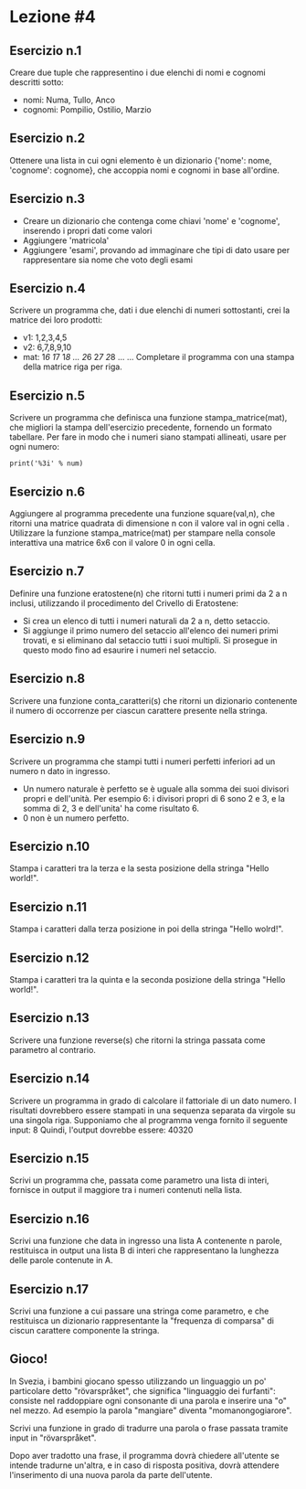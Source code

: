 # Lezione #4

## Esercizio n.1
Creare due tuple che rappresentino i due
elenchi di nomi e cognomi descritti sotto:
* nomi: Numa, Tullo, Anco
* cognomi: Pompilio, Ostilio, Marzio

## Esercizio n.2
Ottenere una lista in cui ogni elemento è un
dizionario {'nome': nome, 'cognome':
cognome}, che accoppia nomi e cognomi in
base all'ordine.

## Esercizio n.3
* Creare un dizionario che contenga come
chiavi 'nome' e 'cognome', inserendo i propri
dati come valori
* Aggiungere 'matricola'
* Aggiungere 'esami', provando ad immaginare
che tipi di dato usare per rappresentare sia
nome che voto degli esami

## Esercizio n.4
Scrivere un programma che, dati i due elenchi di
numeri sottostanti, crei la matrice dei loro prodotti:
* v1: 1,2,3,4,5
* v2: 6,7,8,9,10
* mat:
1*6 1*7 1*8 ...
2*6 2*7 2*8 ...
...
Completare il programma con una stampa della
matrice riga per riga.
  
## Esercizio n.5
Scrivere un programma che definisca una funzione
stampa_matrice(mat), che migliori la stampa
dell'esercizio precedente, fornendo un formato tabellare.
Per fare in modo che i numeri siano stampati allineati,
usare per ogni numero:

```print('%3i' % num)```

## Esercizio n.6
Aggiungere al programma precedente una funzione
square(val,n), che ritorni una matrice quadrata di
dimensione n con il valore val in ogni cella . Utilizzare la funzione stampa_matrice(mat) per
stampare nella console interattiva una matrice 6x6 con
il valore 0 in ogni cella.

## Esercizio n.7
Definire una funzione eratostene(n) che ritorni tutti i
numeri primi da 2 a n inclusi, utilizzando il procedimento
del Crivello di Eratostene:
* Si crea un elenco di tutti i numeri naturali da 2 a n,
detto setaccio.
* Si aggiunge il primo numero del setaccio all'elenco dei
numeri primi trovati, e si eliminano dal setaccio tutti i
suoi multipli. Si prosegue in questo modo fino ad
esaurire i numeri nel setaccio.

## Esercizio n.8
Scrivere una funzione conta_caratteri(s) che ritorni un
dizionario contenente il numero di occorrenze per
ciascun carattere presente nella stringa.

## Esercizio n.9
Scrivere un programma che stampi tutti i numeri
perfetti inferiori ad un numero n dato in ingresso.
* Un numero naturale è perfetto se è uguale alla somma
dei suoi divisori propri e dell'unità.
Per esempio 6: i divisori propri di 6 sono 2 e 3, e la
somma di 2, 3 e dell'unita' ha come risultato 6.
* 0 non è un numero perfetto.

## Esercizio n.10
Stampa i caratteri tra la terza e la sesta posizione della stringa "Hello world!".

## Esercizio n.11
Stampa i caratteri dalla terza posizione in poi della stringa "Hello wolrd!".

## Esercizio n.12
Stampa i caratteri tra la quinta e la seconda posizione della stringa "Hello world!".

## Esercizio n.13
Scrivere una funzione reverse(s) che ritorni la stringa passata come parametro al contrario.

## Esercizio n.14
Scrivere un programma in grado di calcolare il fattoriale di un dato numero.
I risultati dovrebbero essere stampati in una sequenza separata da virgole su una singola riga.
Supponiamo che al programma venga fornito il seguente input:
8
Quindi, l'output dovrebbe essere:
40320

## Esercizio n.15
Scrivi un programma che, passata come parametro una lista di interi, fornisce in output il maggiore tra i numeri contenuti nella lista.

## Esercizio n.16
Scrivi una funzione che data in ingresso una lista A contenente n parole, restituisca in output una lista B di interi che rappresentano la lunghezza delle parole contenute in A.

## Esercizio n.17
Scrivi una funzione a cui passare una stringa come parametro, e che restituisca un dizionario rappresentante la "frequenza di comparsa" di ciscun carattere componente la stringa.

## Gioco!
In Svezia, i bambini giocano spesso utilizzando un linguaggio un po' particolare detto 
"rövarspråket", che significa "linguaggio dei furfanti": consiste nel raddoppiare ogni 
consonante di una parola e inserire una "o" nel mezzo. Ad esempio la parola "mangiare" diventa 
"momanongogiarore".

Scrivi una funzione in grado di tradurre una parola o frase passata tramite input in 
"rövarspråket".

Dopo aver tradotto una frase, il programma dovrà chiedere all'utente se intende tradurne
un'altra, e in caso di risposta positiva, dovrà attendere l'inserimento di una nuova 
parola da parte dell'utente.